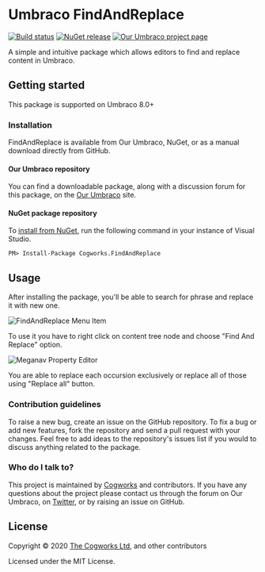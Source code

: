 # Umbraco FindAndReplace

[![Build status](https://ci.appveyor.com/api/projects/status/iwm15s9u25pfd2r2/branch/master?svg=true)](https://ci.appveyor.com/project/Cogworks/findandreplace/branch/master)
[![NuGet release](https://img.shields.io/nuget/v/Cogworks.FindAndReplace.svg)](https://www.nuget.org/packages/Cogworks.FindAndReplace)
[![Our Umbraco project page](https://img.shields.io/badge/our-umbraco-orange.svg)](https://our.umbraco.org/projects/backoffice-extensions/find-and-replace/)

A simple and intuitive package which allows editors to find and replace content in Umbraco.

## Getting started

This package is supported on Umbraco 8.0+

### Installation

FindAndReplace is available from Our Umbraco, NuGet, or as a manual download directly from GitHub.

#### Our Umbraco repository
You can find a downloadable package, along with a discussion forum for this package, on the [Our Umbraco](https://our.umbraco.org/projects/backoffice-extensions/find-and-replace/) site.

#### NuGet package repository
To [install from NuGet](https://www.nuget.org/packages/Cogworks.FindAndReplace/), run the following command in your instance of Visual Studio.

    PM> Install-Package Cogworks.FindAndReplace

## Usage

After installing the package, you'll be able to search for phrase and replace it with new one.

![FindAndReplace Menu Item](docs/img/menu-item.png?raw=true)

To use it you have to right click on content tree node and choose "Find And Replace" option.

![Meganav Property Editor](docs/img/replace-all.gif?raw=true)

You are able to replace each occursion exclusively or replace all of those using "Replace all" button.

### Contribution guidelines

To raise a new bug, create an issue on the GitHub repository. To fix a bug or add new features, fork the repository and send a pull request with your changes. Feel free to add ideas to the repository's issues list if you would to discuss anything related to the package.

### Who do I talk to?

This project is maintained by [Cogworks](https://wearecogworks.com/) and contributors. If you have any questions about the project please contact us through the forum on Our Umbraco, on [Twitter](https://twitter.com/cogworks), or by raising an issue on GitHub.

## License

Copyright &copy; 2020 [The Cogworks Ltd](https://wearecogworks.com/), and other contributors

Licensed under the MIT License.